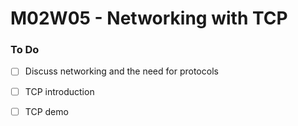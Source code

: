 # M02W05 - Networking with TCP

### To Do
- [ ] Discuss networking and the need for protocols
- [ ] TCP introduction
- [ ] TCP demo





























